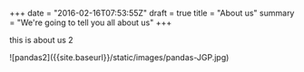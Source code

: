 +++
date = "2016-02-16T07:53:55Z"
draft = true
title = "About us"
summary = "We're going to tell you all about us"
+++

<p> this is about us 2</p>
![pandas2]({{site.baseurl}}/static/images/pandas-JGP.jpg)
